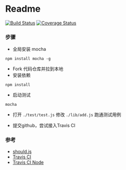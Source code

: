 # Readme

[![Build Status](https://travis-ci.org/twlk27/exercise2.svg?branch=master)](https://travis-ci.org/twlk27/exercise2) [![Coverage Status](https://coveralls.io/repos/github/twlk27/exercise2/badge.svg?branch=master)](https://coveralls.io/github/twlk27/exercise2?branch=master)

### 步骤

* 全局安装 mocha

```
npm install mocha -g
```

* Fork 代码仓库并拉到本地
* 安装依赖

```
npm install
```

* 启动测试

```
mocha
```

* 打开 `./test/test.js` 修改 `./lib/add.js` 跑通测试用例 

* 提交github，尝试接入Travis CI

### 参考

* [should.js](https://github.com/shouldjs/should.js)
* [Travis CI](https://www.travis-ci.org/)
* [Travis CI Node](https://docs.travis-ci.com/user/languages/javascript-with-nodejs/)